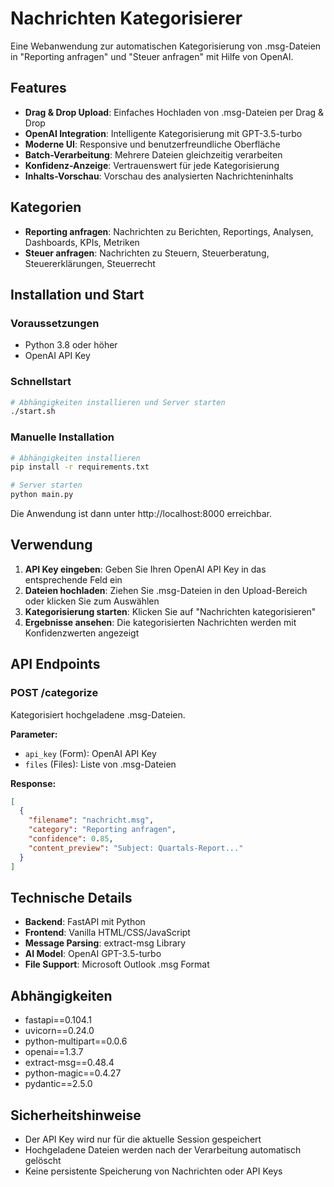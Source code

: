 # Nachrichten Kategorisierer

Eine Webanwendung zur automatischen Kategorisierung von .msg-Dateien in "Reporting anfragen" und "Steuer anfragen" mit Hilfe von OpenAI.

## Features

- **Drag & Drop Upload**: Einfaches Hochladen von .msg-Dateien per Drag & Drop
- **OpenAI Integration**: Intelligente Kategorisierung mit GPT-3.5-turbo
- **Moderne UI**: Responsive und benutzerfreundliche Oberfläche
- **Batch-Verarbeitung**: Mehrere Dateien gleichzeitig verarbeiten
- **Konfidenz-Anzeige**: Vertrauenswert für jede Kategorisierung
- **Inhalts-Vorschau**: Vorschau des analysierten Nachrichteninhalts

## Kategorien

- **Reporting anfragen**: Nachrichten zu Berichten, Reportings, Analysen, Dashboards, KPIs, Metriken
- **Steuer anfragen**: Nachrichten zu Steuern, Steuerberatung, Steuererklärungen, Steuerrecht

## Installation und Start

### Voraussetzungen
- Python 3.8 oder höher
- OpenAI API Key

### Schnellstart
```bash
# Abhängigkeiten installieren und Server starten
./start.sh
```

### Manuelle Installation
```bash
# Abhängigkeiten installieren
pip install -r requirements.txt

# Server starten
python main.py
```

Die Anwendung ist dann unter http://localhost:8000 erreichbar.

## Verwendung

1. **API Key eingeben**: Geben Sie Ihren OpenAI API Key in das entsprechende Feld ein
2. **Dateien hochladen**: Ziehen Sie .msg-Dateien in den Upload-Bereich oder klicken Sie zum Auswählen
3. **Kategorisierung starten**: Klicken Sie auf "Nachrichten kategorisieren"
4. **Ergebnisse ansehen**: Die kategorisierten Nachrichten werden mit Konfidenzwerten angezeigt

## API Endpoints

### POST /categorize
Kategorisiert hochgeladene .msg-Dateien.

**Parameter:**
- `api_key` (Form): OpenAI API Key
- `files` (Files): Liste von .msg-Dateien

**Response:**
```json
[
  {
    "filename": "nachricht.msg",
    "category": "Reporting anfragen",
    "confidence": 0.85,
    "content_preview": "Subject: Quartals-Report..."
  }
]
```

## Technische Details

- **Backend**: FastAPI mit Python
- **Frontend**: Vanilla HTML/CSS/JavaScript
- **Message Parsing**: extract-msg Library
- **AI Model**: OpenAI GPT-3.5-turbo
- **File Support**: Microsoft Outlook .msg Format

## Abhängigkeiten

- fastapi==0.104.1
- uvicorn==0.24.0
- python-multipart==0.0.6
- openai==1.3.7
- extract-msg==0.48.4
- python-magic==0.4.27
- pydantic==2.5.0

## Sicherheitshinweise

- Der API Key wird nur für die aktuelle Session gespeichert
- Hochgeladene Dateien werden nach der Verarbeitung automatisch gelöscht
- Keine persistente Speicherung von Nachrichten oder API Keys
